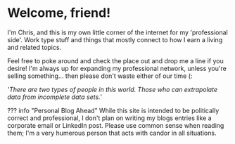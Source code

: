 # Welcome, friend!

I'm Chris, and this is my own little corner of the internet for my 'professional side'. Work type stuff and things that mostly connect to how I earn a living and related topics.

Feel free to poke around and check the place out and drop me a line if you desire! I'm always up for expanding my professional network, unless you're selling something... then please don't waste either of our time (:

*'There are two types of people in this world. Those who can extrapolate data from incomplete data sets.'*

??? info "Personal Blog Ahead"
    While this site is intended to be politically correct and professional, I don't plan on writing my blogs entries like a corporate email or LinkedIn post. Please use common sense when reading them; I'm a very humerous person that acts with candor in all situations. 
